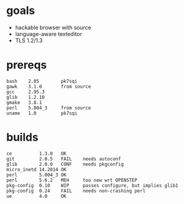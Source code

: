 
# goals

* hackable browser with source
* language-aware texteditor
* TLS 1.2/1.3

# prereqs

    bash    2.05        pk7sqi
    gawk    3.1.0       from source
    gcc     2.95.3
    glib    1.2.10
    gmake   3.8.1
    perl    5.004_3     from source
    uname   1.0         pk7sqi

# builds

    ce          1.3.0   OK
    git         2.0.5   FAIL	needs autoconf
    glib        2.0.0   CONF	needs pkgconfig
    micro_inetd 14.2014	OK
    perl        5.004_3 OK
    perl        5.6.2   MEH	    too new wrt OPENSTEP
    pkg-config 	0.10    WIP	    passes configure, but implies glib1
    pkg-config  0.24    FAIL    needs non-crashing perl
    ue          4.0	    OK
